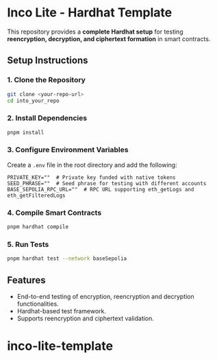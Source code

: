 # **Inco Lite - Hardhat Template**

This repository provides a **complete Hardhat setup** for testing **reencryption, decryption, and ciphertext formation** in smart contracts.

## **Setup Instructions**

### **1. Clone the Repository**
```sh
git clone <your-repo-url>
cd into_your_repo
```

### **2. Install Dependencies**
```sh
pnpm install
```

### **3. Configure Environment Variables**  
Create a `.env` file in the root directory and add the following:  

```plaintext
PRIVATE_KEY=""  # Private key funded with native tokens
SEED_PHRASE=""  # Seed phrase for testing with different accounts
BASE_SEPOLIA_RPC_URL=""  # RPC URL supporting eth_getLogs and eth_getFilteredLogs
```

### **4. Compile Smart Contracts**
```sh
pnpm hardhat compile
```

### **5. Run Tests**
```sh
pnpm hardhat test --network baseSepolia
```

## **Features**
- End-to-end testing of encryption, reencryption  and decryption functionalities.
- Hardhat-based test framework.
- Supports reencryption and ciphertext validation.
# inco-lite-template
